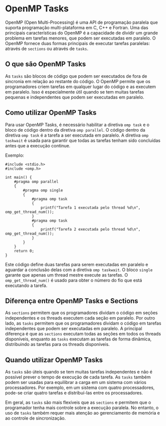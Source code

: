 # OpenMP Tasks

OpenMP (Open Multi-Processing) é uma API de programação paralela que suporta programação multi-plataforma em C, C++ e Fortran. Uma das principais características do OpenMP é a capacidade de dividir um grande problema em tarefas menores, que podem ser executadas em paralelo. O OpenMP fornece duas formas principais de executar tarefas paralelas: através de `sections` ou através de `tasks`.

## O que são OpenMP Tasks

As `tasks` são blocos de código que podem ser executados de fora de sincronia em relação ao restante do código. O OpenMP permite que os programadores criem tarefas em qualquer lugar do código e as executem em paralelo. Isso é especialmente útil quando se tem muitas tarefas pequenas e independentes que podem ser executadas em paralelo.

## Como utilizar OpenMP Tasks

Para usar OpenMP Tasks, é necessário habilitar a diretiva `omp task` e o bloco de código dentro da diretiva `omp parallel`. O código dentro da diretiva `omp task` é a tarefa a ser executada em paralelo. A diretiva `omp taskwait` é usada para garantir que todas as tarefas tenham sido concluídas antes que a execução continue.

Exemplo:

```
#include <stdio.h>
#include <omp.h>

int main() {
    #pragma omp parallel
    {
        #pragma omp single
        {
            #pragma omp task
            {
                printf("Tarefa 1 executada pelo thread %d\n", omp_get_thread_num());
            }
            #pragma omp task
            {
                printf("Tarefa 2 executada pelo thread %d\n", omp_get_thread_num());
            }
        }
    }
    return 0;
}
```

Este código define duas tarefas para serem executadas em paralelo e aguardar a conclusão delas com a diretiva `omp taskwait`. O bloco `single` garante que apenas um thread mestre execute as tarefas. O `omp_get_thread_num()` é usado para obter o número do fio que está executando a tarefa.

## Diferença entre OpenMP Tasks e Sections

As `sections` permitem que os programadores dividam o código em seções independentes e os threads executem cada seção em paralelo. Por outro lado, as `tasks` permitem que os programadores dividam o código em tarefas independentes que podem ser executadas em paralelo. A principal diferença é que as `sections` executam todas as seções em todos os threads disponíveis, enquanto as `tasks` executam as tarefas de forma dinâmica, distribuindo as tarefas para os threads disponíveis.

## Quando utilizar OpenMP Tasks

As `tasks` são úteis quando se tem muitas tarefas independentes e não é possível prever o tempo de execução de cada tarefa. As `tasks` também podem ser usadas para equilibrar a carga em um sistema com vários processadores. Por exemplo, em um sistema com quatro processadores, pode-se criar quatro tarefas e distribuí-las entre os processadores.

Em geral, as `tasks` são mais flexíveis que as `sections` e permitem que o programador tenha mais controle sobre a execução paralela. No entanto, o uso de `tasks` também requer mais atenção ao gerenciamento de memória e ao controle de sincronização.